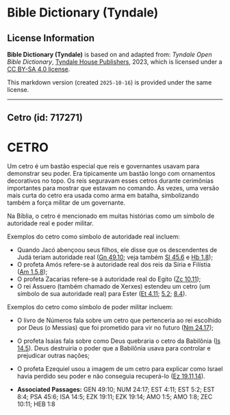 # Bible Dictionary (Tyndale)

## License Information

**Bible Dictionary (Tyndale)** is based on and adapted from: _Tyndale Open Bible Dictionary_, [Tyndale House Publishers](https://tyndaleopenresources.com/), 2023, which is licensed under a [CC BY-SA 4.0 license](https://creativecommons.org/licenses/by-sa/4.0/legalcode.en).

This markdown version (created `2025-10-16`) is provided under the same license.



--------------------------------

## Cetro (id: 717271)

CETRO
=====

Um cetro é um bastão especial que reis e governantes usavam para demonstrar seu poder. Era tipicamente um bastão longo com ornamentos decorativos no topo. Os reis seguravam esses cetros durante cerimônias importantes para mostrar que estavam no comando. Às vezes, uma versão mais curta do cetro era usada como arma em batalha, simbolizando também a força militar de um governante.

Na Bíblia, o cetro é mencionado em muitas histórias como um símbolo de autoridade real e poder militar.

Exemplos do cetro como símbolo de autoridade real incluem:

* Quando Jacó abençoou seus filhos, ele disse que os descendentes de Judá teriam autoridade real ([Gn 49\.10](https://ref.ly/Gen49:10); veja também [Sl 45\.6](https://ref.ly/Ps45:6) e [Hb 1\.8](https://ref.ly/Heb1:8));
* O profeta Amós refere\-se à autoridade real dos reis da Síria e Filístia ([Am 1\.5,8](https://ref.ly/Amos1:5,Amos1:8));
* O profeta Zacarias refere\-se à autoridade real do Egito ([Zc 10\.11](https://ref.ly/Zech10:11));
* O rei Assuero (também chamado de Xerxes) estendeu um cetro (um símbolo de sua autoridade real) para Ester ([Et 4\.11](https://ref.ly/Esth4:11); [5\.2](https://ref.ly/Esth5:2); [8\.4](https://ref.ly/Esth8:4)).

Exemplos do cetro como símbolo de poder militar incluem:

* O livro de Números fala sobre um cetro que pertenceria ao rei escolhido por Deus (o Messias) que foi prometido para vir no futuro ([Nm 24\.17](https://ref.ly/Num24:17));
* O profeta Isaías fala sobre como Deus quebraria o cetro da Babilônia ([Is 14\.5](https://ref.ly/Isa14:5)). Deus destruiria o poder que a Babilônia usava para controlar e prejudicar outras nações;
* O profeta Ezequiel usou a imagem de um cetro para explicar como Israel havia perdido seu poder e não conseguia recuperá\-lo ([Ez 19\.11,14](https://ref.ly/Ezek19:11,Ezek19:14)).

* **Associated Passages:** GEN 49:10; NUM 24:17; EST 4:11; EST 5:2; EST 8:4; PSA 45:6; ISA 14:5; EZK 19:11; EZK 19:14; AMO 1:5; AMO 1:8; ZEC 10:11; HEB 1:8

